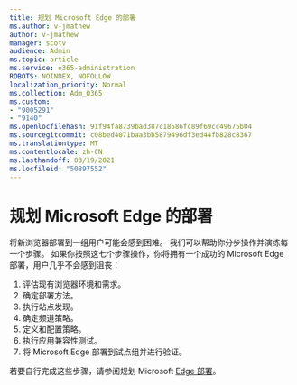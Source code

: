 ```yaml
---
title: 规划 Microsoft Edge 的部署
ms.author: v-jmathew
author: v-jmathew
manager: scotv
audience: Admin
ms.topic: article
ms.service: o365-administration
ROBOTS: NOINDEX, NOFOLLOW
localization_priority: Normal
ms.collection: Adm_O365
ms.custom:
- "9005291"
- "9140"
ms.openlocfilehash: 91f94fa8739bad387c18586fc89f69cc49675b04
ms.sourcegitcommit: c08bed4071baa3bb5879496df3ed44fb828c8367
ms.translationtype: MT
ms.contentlocale: zh-CN
ms.lasthandoff: 03/19/2021
ms.locfileid: "50897552"
---
```

# <a name="plan-your-deployment-of-microsoft-edge"></a>规划 Microsoft Edge 的部署

将新浏览器部署到一组用户可能会感到困难。 我们可以帮助你分步操作并演练每一个步骤。 如果你按照这七个步骤操作，你将拥有一个成功的 Microsoft Edge 部署，用户几乎不会感到沮丧：

1. 评估现有浏览器环境和需求。
2. 确定部署方法。
3. 执行站点发现。
4. 确定频道策略。
5. 定义和配置策略。
6. 执行应用兼容性测试。
7. 将 Microsoft Edge 部署到试点组并进行验证。

若要自行完成这些步骤，请参阅规划 Microsoft [Edge 部署](https://go.microsoft.com/fwlink/?linkid=2129990)。
